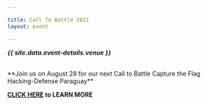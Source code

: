 ```yaml
---

title: Call To Battle 2021
layout: event

---
```


<!-- rebuild 12 -->

***{{ site.data.event-details.venue }}***

<br>
**Join us on August 28 for our next Call to Battle Capture the Flag Hacking-Defense Paraguay** 


**[CLICK HERE](https://calltobattle.owasp.org/schedule/) to LEARN MORE**
<p>

